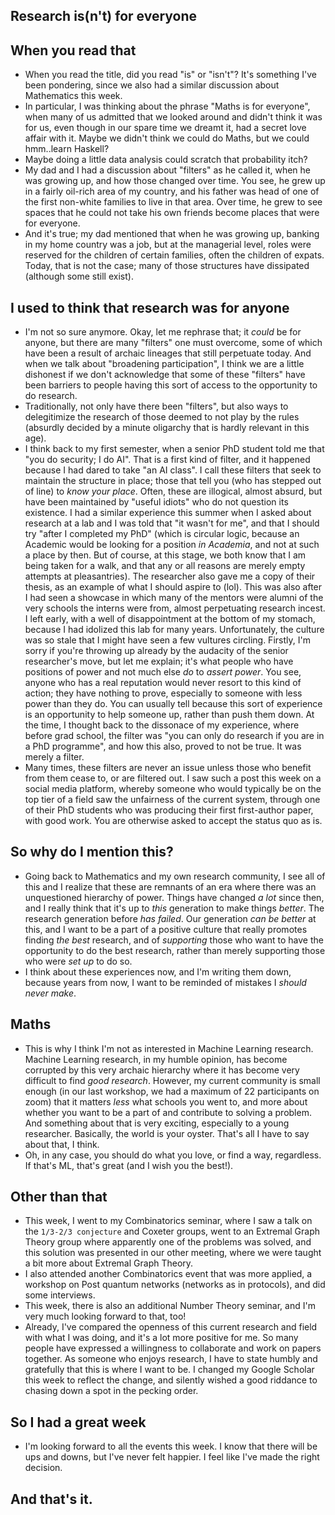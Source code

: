 ## Research is(n't) for everyone

## When you read that
- When you read the title, did you read "is" or "isn't"? It's something I've been pondering, since we also had a similar discussion about Mathematics this week.
- In particular, I was thinking about the phrase "Maths is for everyone", when many of us admitted that we looked around and didn't think it was for us, even though
in our spare time we dreamt it, had a secret love affair with it. Maybe we didn't think we could do Maths, but we could hmm..learn Haskell?
- Maybe doing a little data analysis could scratch that probability itch?
- My dad and I had a discussion about "filters" as he called it, when he was growing up, and how those changed over time. You see, he grew up in a fairly oil-rich
area of my country, and his father was head of one of the first non-white families to live in that area. Over time, he grew to see spaces that he could not take his 
own friends become places that were for everyone. 
- And it's true; my dad mentioned that when he was growing up, banking in my home country was a job, but at the managerial level, roles were reserved for the children
of certain families, often the children of expats. Today, that is not the case; many of those structures have dissipated (although some still exist).

## I used to think that research was for anyone
- I'm not so sure anymore. Okay, let me rephrase that; it *could* be for anyone, but there are many "filters" one must overcome, some of which have been a result
of archaic lineages that still perpetuate today. And when we talk about "broadening participation", I think we are a little dishonest if we don't acknowledge
that some of these "filters" have been barriers to people having this sort of access to the opportunity to do research.
- Traditionally, not only have there been "filters", but also ways to delegitimize the research of those deemed to not play by the rules (absurdly decided by 
a minute oligarchy that is hardly relevant in this age).
- I think back to my first semester, when a senior PhD student told me that "you do security; I do AI". That is a first kind of filter, and it happened
because I had dared to take "an AI class". I call these filters that
seek to maintain the structure in place; those that tell you (who has stepped out of line) to *know your place*. Often, these are illogical, almost absurd, but have been maintained by "useful idiots"
who do not question its existence. I had a similar experience this summer when I asked about research at a lab and I was told that "it wasn't for me", and that I should
try "after I completed my PhD" (which is circular logic, because an Academic would be looking for a position *in Academia*, and not at such a place by then.
But of course, at this stage, we both know that I am being taken for a walk, and that any or all reasons are merely empty attempts at pleasantries). The researcher also gave me a copy of their thesis, as an example of what I should aspire to (lol). 
This was also after I had seen a showcase in which many of the mentors were alumni of the very schools the interns were from, almost perpetuating research incest. I left early, with a well of disappointment at the bottom of my stomach, because I had idolized this lab for many years. Unfortunately, the culture was so stale
that I might have seen a few vultures circling.
Firstly, I'm sorry if you're throwing up 
already by the audacity of the senior researcher's move, but let me explain; it's what people who have positions of power and not much else *do* to *assert power*. 
You see, anyone who has a real reputation would never resort to this kind of action; they have nothing to prove, especially to someone with less
power than they do. You can usually tell because this sort of experience is an opportunity to help someone up, rather than push them down. At the time, I thought back to 
the dissonace of my experience, where before grad school, the filter was "you can only do research if you are in a PhD programme", and how this also, proved to
not be true. It was merely a filter.
- Many times, these filters are never an issue unless those who benefit from them cease to, or are filtered out. I saw such a post this week on a social media
platform, whereby someone who would typically be on the top tier of a field saw the unfairness of the current system, through one of their PhD students who was
producing their first first-author paper, with good work. You are otherwise asked to accept the status quo as is.

## So why do I mention this?
- Going back to Mathematics and my own research community, I see all of this and I realize that these are remnants of an era where there was an unquestioned hierarchy
of power. Things have changed *a lot* since then, and I really think that it's up to *this* generation to make things *better*. The research generation before
*has failed*. Our generation *can be better* at this, and I want to be a part of a positive culture that really promotes finding *the best* research, and of 
*supporting* those who want to have the opportunity to do the best research, rather than merely supporting those who were *set up* to do so.
- I think about these experiences now, and I'm writing them down, because years from now, I want to be reminded of mistakes I *should never make*.

## Maths
- This is why I think I'm not as interested in Machine Learning research. Machine Learning research, in my humble opinion, has become corrupted by this very archaic
hierarchy where it has become very difficult to find *good research*. However, my current community is small enough (in our last workshop, we had a maximum of 22 participants
on zoom) that it matters *less* what schools you went to, and more about whether you want to be a part of and contribute to solving a problem. And something about
that is very exciting, especially to a young researcher. Basically, the world is your oyster. That's all I have to say about that, I think.
- Oh, in any case, you should do what you love, or find a way, regardless. If that's ML, that's great (and I wish you the best!).

## Other than that
- This week, I went to my Combinatorics seminar, where I saw a talk on the ```1/3-2/3 conjecture``` and Coxeter groups, went to an Extremal Graph Theory group
where apparently one of the problems was solved, and this solution was presented in our other meeting, where we were taught a bit more about Extremal Graph Theory.
- I also attended another Combinatorics event that was more applied, a workshop on Post quantum networks (networks as in protocols), and did some interviews.
- This week, there is also an additional Number Theory seminar, and I'm very much looking forward to that, too! 
- Already, I've compared the openness of this current research and field with what I was doing, and it's a lot more positive for me. So many people have expressed
a willingness to collaborate and work on papers together. As someone who enjoys research, I have to state humbly and gratefully that this is where I want to be. 
I changed my Google Scholar this week to reflect the change, and silently wished a good riddance to chasing down a spot in the pecking order.

## So I had a great week
- I'm looking forward to all the events this week. I know that there will be ups and downs, but I've never felt happier. I feel like I've made the right decision.

## And that's it.
